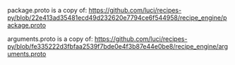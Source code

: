 package.proto is a copy of:
https://github.com/luci/recipes-py/blob/22e413ad35481ecd49d232620e7794ce6f544958/recipe_engine/package.proto

arguments.proto is a copy of:
https://github.com/luci/recipes-py/blob/fe335222d3fbfaa2539f7bde0e4f3b87e44e0be8/recipe_engine/arguments.proto
